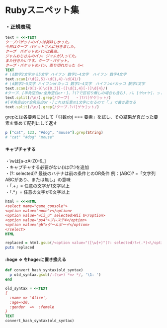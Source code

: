 # Rubyスニペット集

### ・正規表現

```Ruby
text = <<-TEXT
クープバゲットのパンは美味しかった。
今日はクープ バゲットさんに行きました。
クープ　バゲットのパンは最高。
ジャムおじさんのパン、ジャムが入ってた。
また行きたいです。クープ・バゲット。
クープ・バケットのパン、売り切れだった（><
TEXT
# \d数字2文字から5文字 ハイフン 数字1~4文字　ハイフン 数字4文字
text.scan(/\d{2,5}-\d{1,4}-\d{4}/)
# \d数字2~5文字 ハイフンorカッコ 数字1~4文字　ハイフンorカッコ 数字4文字
text.scan(/0[1-9]\d{0,3}[-(]\d{1,4}[-)]\d{4}/)
#クープ、[半角空白or全角空白or・]、?(?で区切り無しの場合も含む)、バ、[ゲorケ]、ット
text.split(/\n/).grep(/クープ[ 　・]?バ[ゲケ]ット/)
#[半角空白or全角空白or・]これは任意の1文字になるので「.」で書き直せる
text.split(/\n/).grep(/クープ.?バ[ゲケ]ット/)
```
grepとは各要素に対して「引数obj === 要素」を試し、その結果が真だった要素を集めて配列にして返す
```Ruby
p ["cat", 123, "#dog", "mouse"].grep(String)
# "cat" "#dog" "mouse"
```
#### キャプチャする

・\wは[a-zA-Z0-9_] <br>
・キャプチャする必要がない()は(?:)を追加 <br>
・(?: selected)? 最後のハテナは前の条件とのOR条件 例：(ABC)? =「文字列ABCがあり、または無し」の意味 <br>
・「.+」= 任意の文字が1文字以上 <br>
・「.\*」= 任意の文字が0文字以上 <br>
```Ruby
html = <<-HTML
<select name="game_console">
<option value="none"></option>
<option value="wii_u" selected>Wii U</option>
<option value="ps4">プレステ4</option>
<option value="gb">ゲームボーイ</option>
</select>
HTML

replaced = html.gsub(/<option value="([\w]+)"(?: selected)?>(.*)<\/option>/, '\1, \2')
puts replaced
```

#### :hoge => をhoge:に置き換える
```Ruby
def convert_hash_syntax(old_syntax)
  p old_syntax.gsub(/:(\w+) *=> */, '\1: ')
end

old_syntax = <<TEXT
{
  :name => 'Alice',
  :age=>20,
  :gender  =>  :female
}
TEXT
convert_hash_syntax(old_syntax)
```
